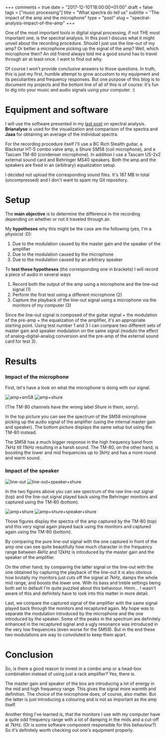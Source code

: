 +++
comments = true
date = "2017-12-10T18:00:00+01:00"
draft = false
tags = ["music processing"]
title = "What spectra do tell us"
subtitle = "The impact of the amp and the microphone"
type = "post"
slug = "spectral-analysis-impact-of-the-amp"
+++

One of the most important tools in digital signal processing, if not
THE most important one, is the spectral analysis. In this post I
discuss what it might unveil about the recording procedure. Should I
just use the line-out of my amp? Or better a microphone picking up the
signal of the amp? Well, which microphone then? An old friend always
told me a good sound has to travel through air at least once. I want
to find out why. 

Of course I won't provide conclusive answers to those questions. In
truth, this is just my first, humble attempt to grow accustom to my
equipment and its peculiarities and frequency responses. But one
purpose of this blog is to document my projects and the bottom line of
all of this is of course: it's fun to dig into your music and audio
signals using your computer. :) 

# Equipment and software

I will use the software presented in my [last
post](/spectral-analysis-linux) on spectral analysis. **Brianalyse**
is used for the visualization and comparison of the spectra and
**Jaaa** for obtaining an average of the individual spectra. 

For the recording procedure itself I'll use a BC Rich Stealth guitar,
a Blackstar HT-5 combo valve amp, a Shure SM58 (coil microphone), and
a Tascam TM-80 (condenser microphone). In addition I use a Tascam
US-2x2 external sound card and Behringer MS40 speakers. Both the amp
and the speakers are fixed in an (arbitrary) equalization setup.

I decided not upload the corresponding sound files. It's 187 MB in
total (uncompressed) and I don't want to spam my Git repository.

# Setup

The **main objective** is to determine the difference in the recording
depending on whether or not it traveled through air.

My **hypotheses** why this might be the case are the following (yes,
I'm a physicist :D):
1. Due to the modulation caused by the master gain and the speaker of
   the amplifier 
2. Due to the modulation caused by the microphone
3. Due to the modulation caused by an arbitrary speaker

To **test these hypotheses** (the corresponding one in brackets) I
will record a piece of audio in several ways 
1. Record both the output of the amp using a microphone and the
   line-out signal (1) 
2. Perform the first test using a different microphone (2)
3. Capture the playback of the line-out signal using a microphone via
   the monitors of my computer (3) 

Since the line-out signal is composed of the guitar signal + the
modulation of the pre-amp + the equalization of the amplifier, it's an
appropriate starting point. Using test number 1 and 3 I can compare
two different sets of master gain and speaker modulation on the same
signal (modulo the effect of analog-digital-analog conversion and the
pre-amp of the external sound card for test 3). 

# Results

### Impact of the microphone

First, let's have a look on what the microphone is doing with our
signal. 

![amp+sm58](/thegreatwhiteshark.music.io/images/posts/2017/what-spectra-do-tell-us/amp-sm58-average.png)
![amp+shure](/thegreatwhiteshark.music.io/images/posts/2017/what-spectra-do-tell-us/amp-tm80-average.png)

(The TM-80 channels have the wrong label *Shure* in them, sorry).

In the top picture you can see the spectrum of the SM58 microphone
picking up the audio signal of the amplifier (using the internal
master gain and speaker). The bottom picture displays the same setup
but using the TM-80 instead. 

The SM58 has a much bigger response in the high frequency band from
7kHz till 11kHz resulting in a harsh sound. The TM-80, on the other
hand, is boosting the lower and mid frequencies up to 3kHz and has a
more round and warm sound.

### Impact of the speaker

![line-out](/thegreatwhiteshark.music.io/images/posts/2017/what-spectra-do-tell-us/line-out-average.png)
![line-out+speaker+shure](/thegreatwhiteshark.music.io/images/posts/2017/what-spectra-do-tell-us/line-out-tm80-average.png)

In the two figures above you can see spectrum of the raw line-out
signal (top) and the line-out signal played back using the Behringer
monitors and captured using the TM-80 (bottom).

![amp+shure](/thegreatwhiteshark.music.io//images/posts/2017/what-spectra-do-tell-us/amp-tm80-average.png)
![amp+shure+speaker+shure](/thegreatwhiteshark.music.io/images/posts/2017/what-spectra-do-tell-us/tm80-double.png)

Those figures display the spectra of the amp captured by the TM-80
(top) and this very signal again played back using the monitors and
captured again using the TM-80 (bottom).

By comparing the pure line-out signal with the one captured in front
of the amp one can see quite beautifully how much character in the
frequency range between 4kHz and 12kHz is introduced by the master
gain and the speaker of the amplifier.

On the other hand, by comparing the latter signal or the line-out with
the one obtained by capturing the playback of the line-out it is also
obvious how brutally my monitors just cuts off the signal at 7kHz,
damps the whole mid range, and boosts the lower one. With its bass and
treble settings being both set to default I'm quite puzzled about this
behaviour. Hmm... I wasn't aware of this and definitely have to look
into this matter in more detail.

Last, we compare the captured signal of the amplifier with the same
signal played back through the monitors and recaptured again. My hope
was to separate the modulation introduced by the microphone and the
one introduced by the speaker. Some of the peaks in the spectrum are
definitely enhanced in the recaptured signal and a ugly resonance was
introduced in the very low frequencies (even worse for the SM58). But
in the end these two modulations are way to convoluted to keep them
apart.

# Conclusion

So, is there a good reason to invest in a combo amp or a head-box
combination instead of using just a rack amplifier? Yes, there is.

The master gain and speaker of the box are introducing a lot of energy
in the mid and high frequency range. This gives the signal more warmth
and definition. The choice of the microphone does, of course, also
matter. But the latter is just introducing a colouring and is not as
important as the amp itself.

Another thing I've learned is, that the monitors I use with my
computer have a quite odd frequency range with a lot of damping in the
mids and a cut-off at 7kHz. (Or is some software component responsible
for this behaviour?) So it's definitely worth checking out one's
equipment properly.
